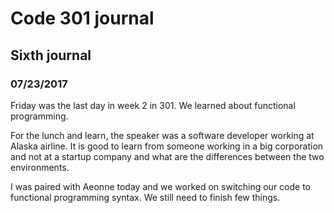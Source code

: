 # Code 301 journal

## Sixth journal

### 07/23/2017

Friday was the last day in week 2 in 301. We learned about functional programming.

For the lunch and learn, the speaker was a software developer working at Alaska airline.
It is good to learn from someone working in a big corporation and not at a startup company and what are the differences between the two environments.

I was paired with Aeonne today and we worked on switching our code to functional programming syntax. We still need to finish few things.
